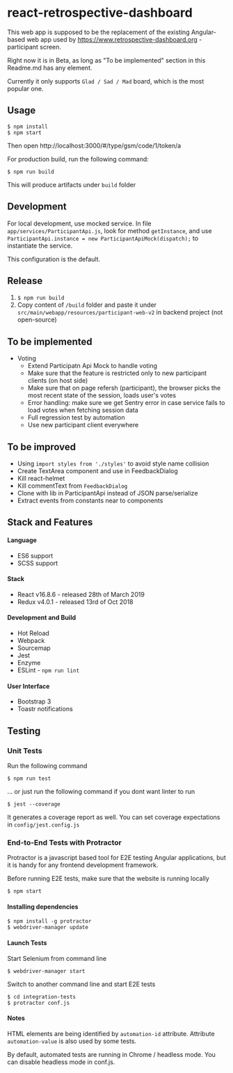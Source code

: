 # react-retrospective-dashboard

This web app is supposed to be the replacement of the existing Angular-based web app 
used by https://www.retrospective-dashboard.org - participant screen.

Right now it is in Beta, as long as "To be implemented" section in this Readme.md has any element.

Currently it only supports `Glad / Sad / Mad` board, which is the most popular one.

## Usage
```
$ npm install
$ npm start
```

Then open http://localhost:3000/#/type/gsm/code/1/token/a

For production build, run the following command:

```
$ npm run build
```

This will produce artifacts under ``build`` folder

## Development

For local development, use mocked service. In file `app/services/ParticipantApi.js`, look for method `getInstance`, 
and use `ParticipantApi.instance = new ParticipantApiMock(dispatch);` to instantiate the service.

This configuration is the default.

## Release

1. `$ npm run build`
2. Copy content of `/build` folder and paste it under `src/main/webapp/resources/participant-web-v2` in backend project (not open-source) 

## To be implemented

- Voting
  - Extend Participatn Api Mock to handle voting
  - Make sure that the feature is restricted only to new participant clients (on host side)
  - Make sure that on page refersh (participant), the browser picks the most recent state of the session, loads user's votes
  - Error handling: make sure we get Sentry error in case service fails to load votes when fetching session data
  - Full regression test by automation
  - Use new participant client everywhere

## To be improved

- Using `import styles from './styles'` to avoid style name collision
- Create TextArea component and use in FeedbackDialog
- Kill react-helmet
- Kill commentText from `FeedbackDialog`
- Clone with lib in ParticipantApi instead of JSON parse/serialize
- Extract events from constants near to components

## Stack and Features

#### Language
- ES6 support
- SCSS support

#### Stack
- React v16.8.6 - released 28th of March 2019
- Redux v4.0.1 - released 13rd of Oct 2018

#### Development and Build
- Hot Reload
- Webpack
- Sourcemap
- Jest
- Enzyme
- ESLint - ``npm run lint``

#### User Interface
- Bootstrap 3
- Toastr notifications

## Testing

### Unit Tests

Run the following command

```
$ npm run test
```

... or just run the following command if you dont want linter to run

``` 
$ jest --coverage
``` 

It generates a coverage report as well. You can set coverage expectations in ``config/jest.config.js``

### End-to-End Tests with Protractor

Protractor is a javascript based tool for E2E testing Angular applications, but it is 
handy for any frontend development framework.

Before running E2E tests, make sure that the website is running locally

```
$ npm start
```

#### Installing dependencies

```
$ npm install -g protractor
$ webdriver-manager update
```

#### Launch Tests

Start Selenium from command line

```
$ webdriver-manager start
```

Switch to another command line and start E2E tests
```
$ cd integration-tests
$ protractor conf.js
```

#### Notes

HTML elements are being identified by `automation-id` attribute. Attribute `automation-value` is also used by some tests.

By default, automated tests are running in Chrome / headless mode. You can disable headless mode in conf.js.
